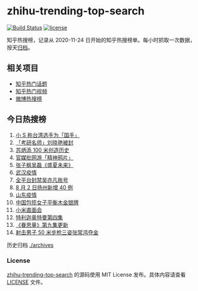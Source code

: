 # zhihu-trending-top-search

[![Build Status](https://github.com/justjavac/zhihu-trending-top-search/workflows/ci/badge.svg?branch=main)](https://github.com/justjavac/zhihu-trending-top-search/actions)
[![license](https://img.shields.io/github/license/justjavac/zhihu-trending-top-search)](https://github.com/justjavac/zhihu-trending-top-search/blob/main/LICENSE)

知乎热搜榜，记录从 2020-11-24 日开始的知乎热搜榜单。每小时抓取一次数据，按天[归档](./archives)。

## 相关项目

- [知乎热门话题](https://github.com/justjavac/zhihu-trending-hot-questions)
- [知乎热门视频](https://github.com/justjavac/zhihu-trending-hot-video)
- [微博热搜榜](https://github.com/justjavac/weibo-trending-hot-search)

## 今日热搜榜

<!-- BEGIN -->
<!-- 最后更新时间 Wed Aug 04 2021 01:20:42 GMT+0800 (China Standard Time) -->

1. [小 S 称台湾选手为「国手」](https://www.zhihu.com/search?q=小s)
1. [「考研名师」刘晓艳被封](https://www.zhihu.com/search?q=刘晓艳)
1. [苏炳添 100 米创造历史](https://www.zhihu.com/search?q=苏炳添)
1. [官媒批网游「精神鸦片」](https://www.zhihu.com/search?q=网络游戏)
1. [张子枫吴磊《盛夏未来》](https://www.zhihu.com/search?q=盛夏未来)
1. [武汉疫情](https://www.zhihu.com/search?q=武汉疫情)
1. [全平台封禁吴亦凡账号](https://www.zhihu.com/search?q=吴亦凡封号)
1. [8 月 2 日扬州新增 40 例](https://www.zhihu.com/search?q=扬州)
1. [山东疫情](https://www.zhihu.com/search?q=山东)
1. [中国包揽女子平衡木金银牌](https://www.zhihu.com/search?q=平衡木)
1. [小米直面会](https://www.zhihu.com/search?q=小米直面会)
1. [特利迦奥特曼第四集](https://www.zhihu.com/search?q=特利迦奥特曼)
1. [《眷思量》第九集更新](https://www.zhihu.com/search?q=眷思量)
1. [射击男子 50 米步枪三姿张常鸿夺金](https://www.zhihu.com/search?q=张常鸿)

<!-- END -->

历史归档 [./archives](./archives)

### License

[zhihu-trending-top-search](https://github.com/justjavac/zhihu-trending-top-search)
的源码使用 MIT License 发布。具体内容请查看 [LICENSE](./LICENSE) 文件。
